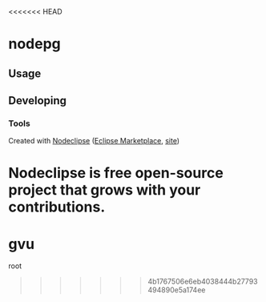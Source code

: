 <<<<<<< HEAD


# nodepg



## Usage



## Developing



### Tools

Created with [Nodeclipse](https://github.com/Nodeclipse/nodeclipse-1)
 ([Eclipse Marketplace](http://marketplace.eclipse.org/content/nodeclipse), [site](http://www.nodeclipse.org))   

Nodeclipse is free open-source project that grows with your contributions.
=======
gvu
===

root
>>>>>>> 4b1767506e6eb4038444b27793494890e5a174ee
